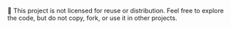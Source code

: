 🚫 This project is not licensed for reuse or distribution.
Feel free to explore the code, but do not copy, fork, or use it in other projects.

